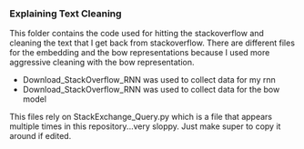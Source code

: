 ### Explaining Text Cleaning

This folder contains the code used for hitting the stackoverflow and cleaning the text that I get back from stackoverflow.
There are different files for the embedding and the bow representations because I used more aggressive cleaning with the bow representation.

* Download_StackOverflow_RNN was used to collect data for my rnn
* Download_StackOverflow_RNN was used to collect data for the bow model

This files rely on StackExchange_Query.py which is a file that appears multiple times in this repository...very sloppy. Just make super to copy it around if edited.
